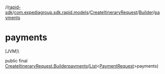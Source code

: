 //[rapid-sdk](../../../../index.md)/[com.expediagroup.sdk.rapid.models](../../index.md)/[CreateItineraryRequest](../index.md)/[Builder](index.md)/[payments](payments.md)

# payments

[JVM]\

public final [CreateItineraryRequest.Builder](index.md)[payments](payments.md)([List](https://docs.oracle.com/javase/8/docs/api/java/util/List.html)&lt;[PaymentRequest](../../-payment-request/index.md)&gt;payments)
